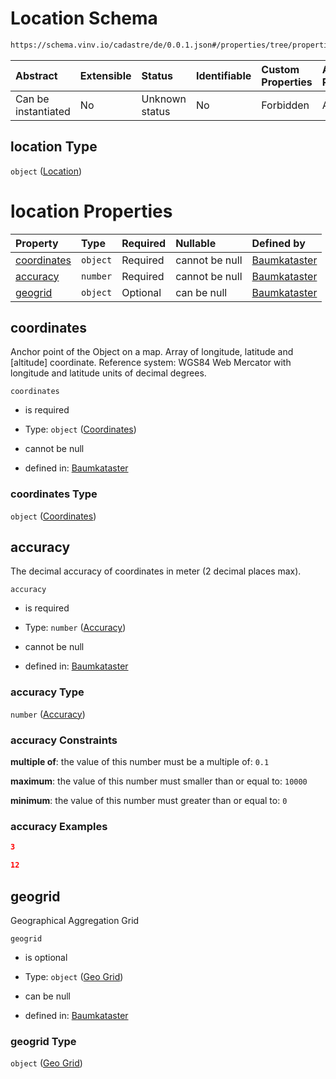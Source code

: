 # Location Schema

```txt
https://schema.vinv.io/cadastre/de/0.0.1.json#/properties/tree/properties/location
```



| Abstract            | Extensible | Status         | Identifiable | Custom Properties | Additional Properties | Access Restrictions | Defined In                                                                                                                 |
| :------------------ | :--------- | :------------- | :----------- | :---------------- | :-------------------- | :------------------ | :------------------------------------------------------------------------------------------------------------------------- |
| Can be instantiated | No         | Unknown status | No           | Forbidden         | Allowed               | none                | [dereferenced.doc.json\*](../../../../../../vinv-schemas/vinv-tree/out/0.0.1/dereferenced.doc.json "open original schema") |

## location Type

`object` ([Location](dereferenced-properties-individual-tree-properties-location.md))

# location Properties

| Property                    | Type     | Required | Nullable       | Defined by                                                                                                                                                                                                        |
| :-------------------------- | :------- | :------- | :------------- | :---------------------------------------------------------------------------------------------------------------------------------------------------------------------------------------------------------------- |
| [coordinates](#coordinates) | `object` | Required | cannot be null | [Baumkataster](dereferenced-properties-individual-tree-properties-location-properties-coordinates.md "https://schema.vinv.io/cadastre/de/0.0.1.json#/properties/tree/properties/location/properties/coordinates") |
| [accuracy](#accuracy)       | `number` | Required | cannot be null | [Baumkataster](dereferenced-properties-individual-tree-properties-location-properties-accuracy.md "https://schema.vinv.io/cadastre/de/0.0.1.json#/properties/tree/properties/location/properties/accuracy")       |
| [geogrid](#geogrid)         | `object` | Optional | can be null    | [Baumkataster](dereferenced-properties-individual-tree-properties-location-properties-geo-grid.md "https://schema.vinv.io/cadastre/de/0.0.1.json#/properties/tree/properties/location/properties/geogrid")        |

## coordinates

Anchor point of the Object on a map. Array of longitude, latitude and \[altitude] coordinate. Reference system: WGS84 Web Mercator with longitude and latitude units of decimal degrees.

`coordinates`

*   is required

*   Type: `object` ([Coordinates](dereferenced-properties-individual-tree-properties-location-properties-coordinates.md))

*   cannot be null

*   defined in: [Baumkataster](dereferenced-properties-individual-tree-properties-location-properties-coordinates.md "https://schema.vinv.io/cadastre/de/0.0.1.json#/properties/tree/properties/location/properties/coordinates")

### coordinates Type

`object` ([Coordinates](dereferenced-properties-individual-tree-properties-location-properties-coordinates.md))

## accuracy

The decimal accuracy of coordinates in meter (2 decimal places max).

`accuracy`

*   is required

*   Type: `number` ([Accuracy](dereferenced-properties-individual-tree-properties-location-properties-accuracy.md))

*   cannot be null

*   defined in: [Baumkataster](dereferenced-properties-individual-tree-properties-location-properties-accuracy.md "https://schema.vinv.io/cadastre/de/0.0.1.json#/properties/tree/properties/location/properties/accuracy")

### accuracy Type

`number` ([Accuracy](dereferenced-properties-individual-tree-properties-location-properties-accuracy.md))

### accuracy Constraints

**multiple of**: the value of this number must be a multiple of: `0.1`

**maximum**: the value of this number must smaller than or equal to: `10000`

**minimum**: the value of this number must greater than or equal to: `0`

### accuracy Examples

```json
3
```

```json
12
```

## geogrid

Geographical Aggregation Grid

`geogrid`

*   is optional

*   Type: `object` ([Geo Grid](dereferenced-properties-individual-tree-properties-location-properties-geo-grid.md))

*   can be null

*   defined in: [Baumkataster](dereferenced-properties-individual-tree-properties-location-properties-geo-grid.md "https://schema.vinv.io/cadastre/de/0.0.1.json#/properties/tree/properties/location/properties/geogrid")

### geogrid Type

`object` ([Geo Grid](dereferenced-properties-individual-tree-properties-location-properties-geo-grid.md))
